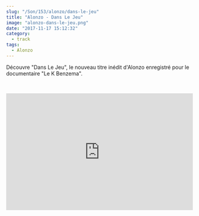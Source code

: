 ```yaml
--- 
slug: "/Son/153/alonzo/dans-le-jeu"
title: "Alonzo - Dans Le Jeu"
image: "alonzo-dans-le-jeu.png"
date: "2017-11-17 15:12:32"
category:
  - track
tags:
  - Alonzo
---
```

<p>Découvre "Dans Le Jeu", le nouveau titre inédit d'Alonzo enregistré pour le documentaire "Le K Benzema".</p><br/><p><iframe width="100%" height="315" src="https://www.youtube.com/embed/YR6dlwEkITE" frameborder="0" allowfullscreen></iframe></p>